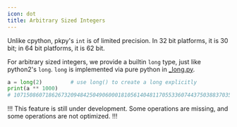 ```yaml
---
icon: dot
title: Arbitrary Sized Integers
---
```


Unlike cpython, pkpy's `int` is of limited precision.
In 32 bit platforms, it is 30 bit;
in 64 bit platforms, it is 62 bit.

For arbitrary sized integers, we provide a builtin `long` type, just like python2's `long`.
`long` is implemented via pure python in [_long.py](https://github.com/blueloveTH/pocketpy/blob/main/python/_long.py).

```python
a = long(2)         # use long() to create a long explicitly
print(a ** 1000)
# 10715086071862673209484250490600018105614048117055336074437503883703510511249361224931983788156958581275946729175531468251871452856923140435984577574698574803934567774824230985421074605062371141877954182153046474983581941267398767559165543946077062914571196477686542167660429831652624386837205668069376L
```

!!!
This feature is still under development.
Some operations are missing, and some operations are not optimized.
!!!